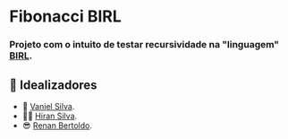 # Fibonacci BIRL

### Projeto com o intuito de testar recursividade na "linguagem" [BIRL](https://birl-language.github.io/?s=08). 

## 🚀 Idealizadores

- 🤔 [Vaniel Silva](https://github.com/vanielf).
- 🐱‍👤 [Hiran Silva](https://github.com/hbarbosa02).
- 😎 [Renan Bertoldo](https://github.com/RenBertoldo).
